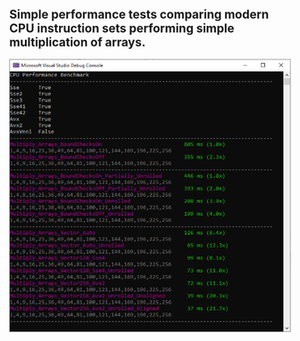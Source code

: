 ## Simple performance tests comparing modern CPU instruction sets performing simple multiplication of arrays.

![Screenshot](readme.png)
